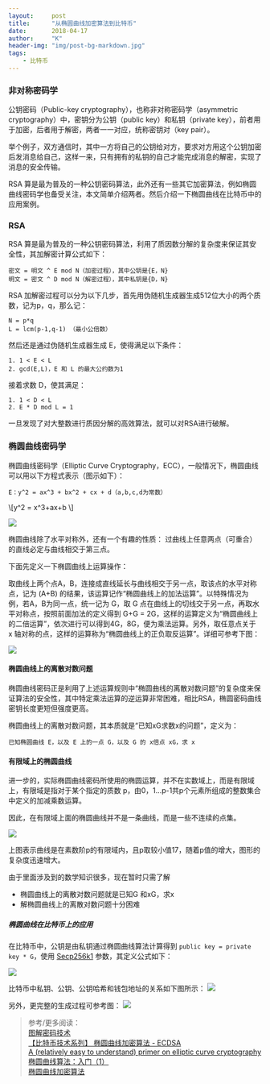 ```yaml
---
layout:     post
title:      "从椭圆曲线加密算法到比特币"
date:       2018-04-17
author:     "K"
header-img: "img/post-bg-markdown.jpg"
tags:
    - 比特币
---
```


### 非对称密码学

公钥密码（Public-key cryptography），也称非对称密码学（asymmetric cryptography）中，密钥分为公钥（public key）和私钥（private key），前者用于加密，后者用于解密，两者一一对应，统称密钥对（key pair）。

举个例子，双方通信时，其中一方将自己的公钥给对方，要求对方用这个公钥加密后发消息给自己，这样一来，只有拥有的私钥的自己才能完成消息的解密，实现了消息的安全传输。


RSA 算是最为普及的一种公钥密码算法，此外还有一些其它加密算法，例如椭圆曲线密码学也备受关注，本文简单介绍两者。然后介绍一下椭圆曲线在比特币中的应用案例。


### RSA

RSA 算是最为普及的一种公钥密码算法，利用了质因数分解的复杂度来保证其安全性，其加解密计算公式如下：

```
密文 = 明文 ^ E mod N（加密过程），其中公钥是{E，N}
明文 = 密文 ^ D mod N（解密过程），其中私钥是{D，N}
```
RSA 加解密过程可以分为以下几步，首先用伪随机生成器生成512位大小的两个质数，记为p，q，那么记：
```
N = p*q
L = lcm(p-1,q-1) （最小公倍数）
```
然后还是通过伪随机生成器生成 E，使得满足以下条件：
```
1. 1 < E < L
2. gcd(E,L)，E 和 L 的最大公约数为1
```
接着求数 D，使其满足：
```
1. 1 < D < L
2. E * D mod L = 1
```
一旦发现了对大整数进行质因分解的高效算法，就可以对RSA进行破解。


### 椭圆曲线密码学

椭圆曲线密码学（Elliptic Curve Cryptography，ECC），一般情况下，椭圆曲线可以用以下方程式表示（图示如下）：
```
E：y^2 = ax^3 + bx^2 + cx + d（a,b,c,d为常数）
```

\\[y^2 = x^3+ax+b \\]

![](/img/in-post/ECC/ECC-01.png)


椭圆曲线除了水平对称外，还有一个有趣的性质： 过曲线上任意两点（可重合）的直线必定与曲线相交于第三点。

下面先定义一下椭圆曲线上运算操作：

取曲线上两个点A，B，连接成直线延长与曲线相交于另一点，取该点的水平对称点，记为 (A+B) 的结果，该运算记作“椭圆曲线上的加法运算”。以特殊情况为例，若A，B为同一点，统一记为 G，取 G 点在曲线上的切线交于另一点，再取水平对称点，按照前面加法的定义得到 G+G = 2G，这样的运算定义为“椭圆曲线上的二倍运算”，依次进行可以得到4G，8G，便为乘法运算。另外，取任意点关于 x 轴对称的点，这样的运算称为“椭圆曲线上的正负取反运算”。详细可参考下图：

![](/img/in-post/ECC/ECC-03.png)

#### 椭圆曲线上的离散对数问题

椭圆曲线密码正是利用了上述运算规则中“椭圆曲线的离散对数问题”的复杂度来保证算法的安全性，其中特定乘法运算的逆运算非常困难，相比RSA，椭圆密码曲线密钥长度更短但强度更高。

椭圆曲线上的离散对数问题，其本质就是“已知xG求数x的问题”，定义为：
```
已知椭圆曲线 E，以及 E 上的一点 G，以及 G 的 x倍点 xG，求 x
```

#### 有限域上的椭圆曲线

进一步的，实际椭圆曲线密码所使用的椭圆运算，并不在实数域上，而是有限域上，有限域是指对于某个指定的质数 p，由0，1…p-1共p个元素所组成的整数集合中定义的加减乘数运算。

因此，在有限域上面的椭圆曲线并不是一条曲线，而是一些不连续的点集。

![](/img/in-post/ECC/ECC-02.png)

上图表示曲线是在素数阶p的有限域内，且p取较小值17，随着p值的增大，图形的复杂度迅速增大。

由于里面涉及到的数学知识很多，现在暂时只需了解
- 椭圆曲线上的离散对数问题就是已知G 和xG，求x
- 解椭圆曲线上的离散对数问题十分困难

##### 椭圆曲线在比特币上的应用

在比特币中，公钥是由私钥通过椭圆曲线算法计算得到 `public key = private key * G`，使用 [Secp256k1](https://en.bitcoin.it/wiki/Secp256k1) 参数，其定义公式如下：

![](/img/in-post/ECC/ECC-07.png)

比特币中私钥、公钥、公钥哈希和钱包地址的关系如下图所示：
![](/img/in-post/ECC/ECC-04.png)

另外，更完整的生成过程可参考图：
![](/img/in-post/ECC/ECC-05.png)


> 参考/更多阅读：<br>
> [图解密码技术](https://hackernoon.com/merkle-trees-181cb4bc30b4) <br>
> [【比特币技术系列】 椭圆曲线加密算法 - ECDSA](http://www.ehcoo.com/Bitcoin_ECDSA.html) <br>
> [A (relatively easy to understand) primer on elliptic curve cryptography](https://arstechnica.com/information-technology/2013/10/a-relatively-easy-to-understand-primer-on-elliptic-curve-cryptography/) <br>
> [椭圆曲线算法：入门（1）](https://www.jianshu.com/p/2e6031ac3d50) <br>
> [椭圆曲线加密算法](https://juejin.im/post/5a67f3836fb9a01c9b661bd3) <br>
